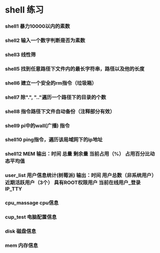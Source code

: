 # shell 练习

### shell1 暴力10000以内的素数

### shell2 输入一个数字判断是否为素数

### shell3 线性筛

### shell5 找到任意路径下文件内的最长字符串，路径以及他的长度

### shell6 建立一个安全的rm指令（垃圾箱）

### shell7 除".", ".."遍历一个路径下的目录的个数

### shell8 指令路径下文件自动备份（注释部分有效）

### shell9 pi中的wall(广播) 指令

### shell10 ping指令，遍历该局域网下的ip地址

### shell12 MEM 输出：时间 总量 剩余量 当前占用（%） 占用百分比动态平均值

### user_list 用户信息统计(树莓派) 输出：时间 用户总数（非系统用户）近期活跃用户（3个） 具有ROOT权限用户 当前在线用户_登录IP_TTY

### cpu_massage cpu信息

### cup_test 电脑配置信息

### disk 磁盘信息

### mem 内存信息
